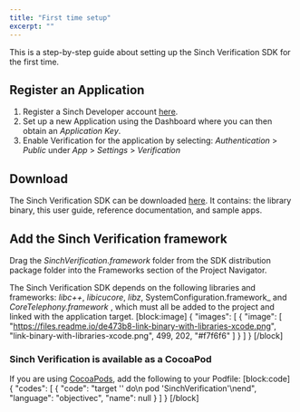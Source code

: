 ```yaml
---
title: "First time setup"
excerpt: ""
---
```

This is a step-by-step guide about setting up the Sinch Verification SDK for the first time.

## Register an Application

1.  Register a Sinch Developer account [here](https://portal.sinch.com/#/signup).
2.  Set up a new Application using the Dashboard where you can then obtain an *Application Key*.
3.  Enable Verification for the application by selecting: *Authentication* \> *Public* under *App* \> *Settings* \> *Verification*

## Download

The Sinch Verification SDK can be downloaded [here](page:downloads). It contains: the library binary, this user guide, reference documentation, and sample apps.

## Add the Sinch Verification framework

Drag the *SinchVerification.framework* folder from the SDK distribution package folder into the Frameworks section of the Project Navigator.

The Sinch Verification SDK depends on the following libraries and frameworks: *libc++*, *libicucore*, *libz*, SystemConfiguration.framework\_ and *CoreTelephony.framework* , which must all be added to the project and linked with the application target.
[block:image]
{
  "images": [
    {
      "image": [
        "https://files.readme.io/de473b8-link-binary-with-libraries-xcode.png",
        "link-binary-with-libraries-xcode.png",
        499,
        202,
        "#f7f6f6"
      ]
    }
  ]
}
[/block]
### Sinch Verification is available as a CocoaPod

If you are using [CocoaPods](http://www.cocoapods.org), add the following to your Podfile:
[block:code]
{
  "codes": [
    {
      "code": "target '<your xcode project>' do\n    pod 'SinchVerification'\nend",
      "language": "objectivec",
      "name": null
    }
  ]
}
[/block]